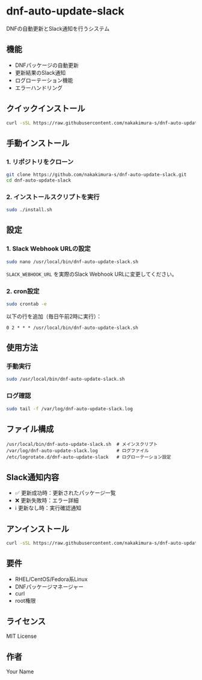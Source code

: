 # dnf-auto-update-slack

DNFの自動更新とSlack通知を行うシステム

## 機能

- DNFパッケージの自動更新
- 更新結果のSlack通知
- ログローテーション機能
- エラーハンドリング

## クイックインストール

```bash
curl -sSL https://raw.githubusercontent.com/nakakimura-s/dnf-auto-update-slack/main/install.sh | sudo bash
```

## 手動インストール

### 1. リポジトリをクローン

```bash
git clone https://github.com/nakakimura-s/dnf-auto-update-slack.git
cd dnf-auto-update-slack
```

### 2. インストールスクリプトを実行

```bash
sudo ./install.sh
```

## 設定

### 1. Slack Webhook URLの設定

```bash
sudo nano /usr/local/bin/dnf-auto-update-slack.sh
```

`SLACK_WEBHOOK_URL` を実際のSlack Webhook URLに変更してください。

### 2. cron設定

```bash
sudo crontab -e
```

以下の行を追加（毎日午前2時に実行）：

```
0 2 * * * /usr/local/bin/dnf-auto-update-slack.sh
```

## 使用方法

### 手動実行

```bash
sudo /usr/local/bin/dnf-auto-update-slack.sh
```

### ログ確認

```bash
sudo tail -f /var/log/dnf-auto-update-slack.log
```

## ファイル構成

```
/usr/local/bin/dnf-auto-update-slack.sh  # メインスクリプト
/var/log/dnf-auto-update-slack.log       # ログファイル
/etc/logrotate.d/dnf-auto-update-slack   # ログローテーション設定
```

## Slack通知内容

- ✅ 更新成功時：更新されたパッケージ一覧
- ❌ 更新失敗時：エラー詳細
- ℹ️ 更新なし時：実行確認通知

## アンインストール

```bash
curl -sSL https://raw.githubusercontent.com/nakakimura-s/dnf-auto-update-slack/main/uninstall.sh | sudo bash
```

## 要件

- RHEL/CentOS/Fedora系Linux
- DNFパッケージマネージャー
- curl
- root権限

## ライセンス

MIT License

## 作者

Your Name
